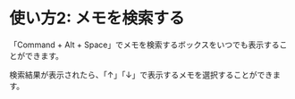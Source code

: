 # 使い方2: メモを検索する

「Command + Alt + Space」でメモを検索するボックスをいつでも表示することができます。

検索結果が表示されたら、「↑」「↓」で表示するメモを選択することができます。

